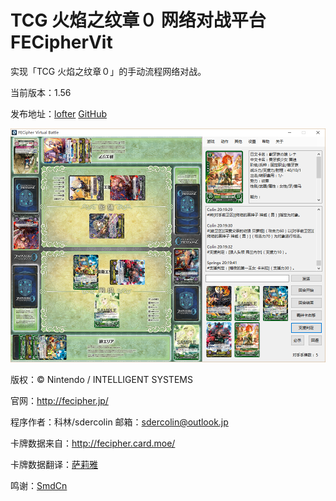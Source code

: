 TCG 火焰之纹章０ 网络对战平台 FECipherVit
=======

实现「TCG 火焰之纹章０」的手动流程网络对战。


当前版本：1.56

发布地址：[lofter](http://fecipher.lofter.com/post/1d409908_812d27f) [GitHub](https://github.com/sdercolin/FECipherVit)

![](preview.png)

版权：© Nintendo / INTELLIGENT SYSTEMS

官网：http://fecipher.jp/

程序作者：科林/sdercolin   邮箱：sdercolin@outlook.jp

卡牌数据来自：http://fecipher.card.moe/

卡牌数据翻译：[萨莉雅](http://weibo.com/tcgfe)

鸣谢：[SmdCn](http://blog.smdcn.net/)

